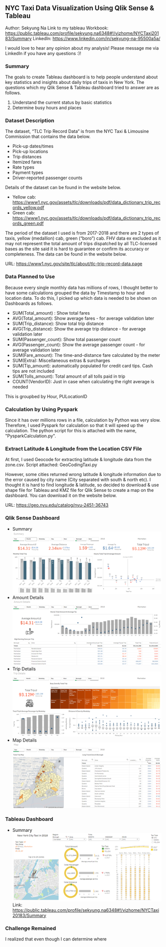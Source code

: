 ## NYC Taxi Data Visualization Using Qlik Sense & Tableau
Author: Sekyung Na
Link to my tableau Workbook: https://public.tableau.com/profile/sekyung.na6348#!/vizhome/NYCTaxi20183/Summary
LinkedIn: https://www.linkedin.com/in/sekyung-na-95500a5a/

I would love to hear any opinion about my analysis! Please message me via LinkedIn if you have any questions :)!


### Summary 
The goals to create Tableau dashboard is to help people understand about key statistics and insights about daily trips of taxis in New York. The questions which my Qlik Sense & Tableau dashboard tried to answer are as follows.

1)	Understand the current status by basic statistics
2)	Determine busy hours and places 


### Dataset Description
The dataset, “TLC Trip Record Data” is from the NYC Taxi & Limousine Commission that contains the data below.

-	Pick-up dates/times
-	Pick-up locations
-	Trip distances
-	Itemized fares
-	Rate types
-	Payment types
-	Driver-reported passenger counts

Details of the dataset can be found in the website below.
-	Yellow cab: https://www1.nyc.gov/assets/tlc/downloads/pdf/data_dictionary_trip_records_yellow.pdf
-	Green cab: https://www1.nyc.gov/assets/tlc/downloads/pdf/data_dictionary_trip_records_green.pdf

The period of the dataset I used is from 2017-2018 and there are 2 types of taxis, yellow (medallion) cab, green (“boro”) cab. FHV data ex excluded as it may not represent the total amount of trips dispatched by all TLC-licensed bases as the site said it is hard to guarantee or confirm its accuracy or completeness. The data can be found in the website below.

URL: https://www1.nyc.gov/site/tlc/about/tlc-trip-record-data.page


### Data Planned to Use
Because every single monthly data has millions of rows, I thought better to have some calculations grouped the data by Timestamp to hour and location data. To do this, I picked up which data is needed to be shown on Dashboards as follows.

-	SUM(Total_amount) : Show total fares
-	AVG(Total_amount): Show average fares - for average validation later
-	SUM(Trip_distance): Show total trip distance
-	AVG(Trip_distance): Show the average trip distance - for average validation later
-	SUM(Passenger_count): Show total passenger count
-	AVG(Passenger_count): Show the average passenger count - for average validation later
-	SUM(Fare_amount): The time-and-distance fare calculated by the meter
-	SUM(Extra): Miscellaneous extras & surcharges
-	SUM(Tip_amount): automatically populated for credit card tips. Cash tips are not included
-	SUM(Tolls_amount): Total amount of all tolls paid in trip  
-	COUNT(VendorID): Just in case when calculating the right average is needed

This is groupbed by Hour, PULocationID


### Calculation by Using Pyspark 
Since it has over millions rows in a file, calculation by Python was very slow. Therefore, I used Pyspark for calculation so that it will speed up the calculation.
The python script for this is attached with the name, "PysparkCalculation.py".


### Extract Latitude & Longitude from the Location CSV File 
At first, I used Geocode for extracting latitude & longitude data from the zone.csv.
Script attached: GeoCodingTaxi.py

However, some cities returned wrong latitude & longitude information due to the error caused by city name (City separated with south & north etc). I thought it is hard to find longitude & latitude, so decided to download & use shape file for Tableau and KMZ file for Qlik Sense to create a map on the dashboard. You can download it on the website below.

URL: https://geo.nyu.edu/catalog/nyu-2451-36743


### Qlik Sense Dashboard
- Summary
![Summary](QlikSense_Dashboard/QlikSense_Summary.png)
- Amount Details
![Amount_Details](QlikSense_Dashboard/QlikSense_Amount_Details.png)
- Trip Details
![Trip_Details](QlikSense_Dashboard/QlikSense_Trip_Details.png)
- Map Details
![Map](QlikSense_Dashboard/QlikSense_Map.PNG)

### Tableau Dashboard
- Summary
![Summary](Tableau_Dashboard/Tableau_Summary.PNG)
Link: https://public.tableau.com/profile/sekyung.na6348#!/vizhome/NYCTaxi20183/Summary


### Challenge Remained
I realized that even though I can determine where 
